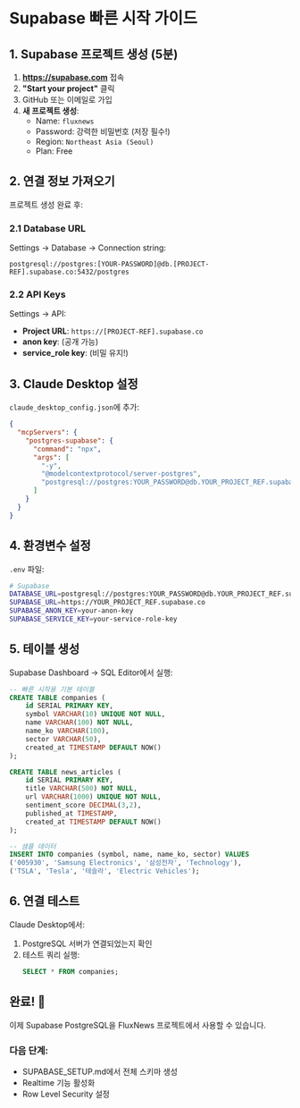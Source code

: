 # Supabase 빠른 시작 가이드

## 1. Supabase 프로젝트 생성 (5분)

1. **https://supabase.com** 접속
2. **"Start your project"** 클릭
3. GitHub 또는 이메일로 가입
4. **새 프로젝트 생성**:
   - Name: `fluxnews`
   - Password: 강력한 비밀번호 (저장 필수!)
   - Region: `Northeast Asia (Seoul)`
   - Plan: Free

## 2. 연결 정보 가져오기

프로젝트 생성 완료 후:

### 2.1 Database URL
Settings → Database → Connection string:
```
postgresql://postgres:[YOUR-PASSWORD]@db.[PROJECT-REF].supabase.co:5432/postgres
```

### 2.2 API Keys
Settings → API:
- **Project URL**: `https://[PROJECT-REF].supabase.co`
- **anon key**: (공개 가능)
- **service_role key**: (비밀 유지!)

## 3. Claude Desktop 설정

`claude_desktop_config.json`에 추가:
```json
{
  "mcpServers": {
    "postgres-supabase": {
      "command": "npx",
      "args": [
        "-y", 
        "@modelcontextprotocol/server-postgres", 
        "postgresql://postgres:YOUR_PASSWORD@db.YOUR_PROJECT_REF.supabase.co:5432/postgres"
      ]
    }
  }
}
```

## 4. 환경변수 설정

`.env` 파일:
```bash
# Supabase
DATABASE_URL=postgresql://postgres:YOUR_PASSWORD@db.YOUR_PROJECT_REF.supabase.co:5432/postgres
SUPABASE_URL=https://YOUR_PROJECT_REF.supabase.co
SUPABASE_ANON_KEY=your-anon-key
SUPABASE_SERVICE_KEY=your-service-role-key
```

## 5. 테이블 생성

Supabase Dashboard → SQL Editor에서 실행:
```sql
-- 빠른 시작용 기본 테이블
CREATE TABLE companies (
    id SERIAL PRIMARY KEY,
    symbol VARCHAR(10) UNIQUE NOT NULL,
    name VARCHAR(100) NOT NULL,
    name_ko VARCHAR(100),
    sector VARCHAR(50),
    created_at TIMESTAMP DEFAULT NOW()
);

CREATE TABLE news_articles (
    id SERIAL PRIMARY KEY,
    title VARCHAR(500) NOT NULL,
    url VARCHAR(1000) UNIQUE NOT NULL,
    sentiment_score DECIMAL(3,2),
    published_at TIMESTAMP,
    created_at TIMESTAMP DEFAULT NOW()
);

-- 샘플 데이터
INSERT INTO companies (symbol, name, name_ko, sector) VALUES
('005930', 'Samsung Electronics', '삼성전자', 'Technology'),
('TSLA', 'Tesla', '테슬라', 'Electric Vehicles');
```

## 6. 연결 테스트

Claude Desktop에서:
1. PostgreSQL 서버가 연결되었는지 확인
2. 테스트 쿼리 실행:
   ```sql
   SELECT * FROM companies;
   ```

## 완료! 🎉

이제 Supabase PostgreSQL을 FluxNews 프로젝트에서 사용할 수 있습니다.

### 다음 단계:
- SUPABASE_SETUP.md에서 전체 스키마 생성
- Realtime 기능 활성화
- Row Level Security 설정